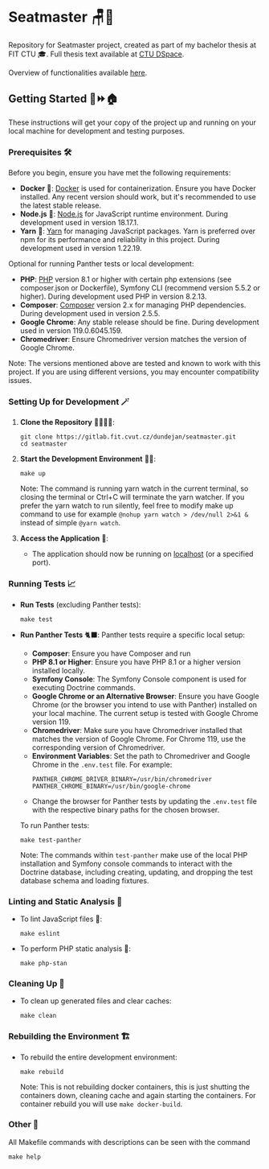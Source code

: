 # Seatmaster 🪑📅

Repository for Seatmaster project, created as part of my bachelor thesis at FIT CTU 🎓. Full thesis text available at [CTU DSpace](http://hdl.handle.net/10467/113722).

Overview of functionalities available [here](documentation/Overview.md).

## Getting Started 🧱⏩🏠

These instructions will get your copy of the project up and running on your local machine for development and testing purposes.

### Prerequisites 🛠️

Before you begin, ensure you have met the following requirements:

- **Docker** 🐋: [Docker](https://docs.docker.com/get-docker/) is used for containerization. 
Ensure you have Docker installed. Any recent version should work, but it's recommended to use the latest stable release.
- **Node.js** 💚: [Node.js](https://nodejs.org/en/download/) for JavaScript runtime environment. During development used in version 18.17.1. 
- **Yarn** 🧶: [Yarn](https://yarnpkg.com/getting-started/install) for managing JavaScript packages. 
Yarn is preferred over npm for its performance and reliability in this project. During development used in version 1.22.19.

Optional for running Panther tests or local development: 
- **PHP**: [PHP](https://www.php.net/manual/en/install.php) version 8.1 or higher with certain php extensions
(see composer.json or Dockerfile), Symfony CLI (recommend version 5.5.2 or higher).
During development used PHP in version 8.2.13.
- **Composer**: [Composer](https://getcomposer.org/download/) version 2.x for managing PHP dependencies. 
During development used in version 2.5.5.
- **Google Chrome**: Any stable release should be fine. During development used in version 119.0.6045.159.
- **Chromedriver**: Ensure Chromedriver version matches the version of Google Chrome.

Note: The versions mentioned above are tested and known to work with this project. If you are using different versions, you may encounter compatibility issues.

### Setting Up for Development 🪄

1. **Clone the Repository** 🙋‍♂️🙋‍♂️:
   ```
   git clone https://gitlab.fit.cvut.cz/dundejan/seatmaster.git
   cd seatmaster
   ```

2. **Start the Development Environment** 🏃‍♂️:
   ```
   make up
   ```
    Note: The command is running yarn watch in the current terminal, so closing the terminal or 
          Ctrl+C will terminate the yarn watcher. If you prefer the yarn watch to run silently, feel free to modify 
          make up command to use for example `@nohup yarn watch > /dev/null 2>&1 &` instead of simple `@yarn watch`.


3. **Access the Application** 🕺:
   - The application should now be running on [localhost](http://localhost) (or a specified port).

### Running Tests 📈

- **Run Tests** (excluding Panther tests):
  ```
  make test
  ```

- **Run Panther Tests** 🐈‍⬛:
  Panther tests require a specific local setup:
    - **Composer**: Ensure you have Composer and run 
    - **PHP 8.1 or Higher**: Ensure you have PHP 8.1 or a higher version installed locally.
    - **Symfony Console**: The Symfony Console component is used for executing Doctrine commands.
    - **Google Chrome or an Alternative Browser**: Ensure you have Google Chrome (or the browser you intend to use with Panther) installed on your local machine. The current setup is tested with Google Chrome version 119.
    - **Chromedriver**: Make sure you have Chromedriver installed that matches the version of Google Chrome. For Chrome 119, use the corresponding version of Chromedriver.
    - **Environment Variables**: Set the path to Chromedriver and Google Chrome in the `.env.test` file. For example:
      ```
      PANTHER_CHROME_DRIVER_BINARY=/usr/bin/chromedriver
      PANTHER_CHROME_BINARY=/usr/bin/google-chrome
      ```
    - Change the browser for Panther tests by updating the `.env.test` file with the respective binary paths for the chosen browser.

  To run Panther tests:
  ```
  make test-panther
  ```

  Note: The commands within `test-panther` make use of the local PHP installation and Symfony console commands to interact with the Doctrine database, including creating, updating, and dropping the test database schema and loading fixtures.

### Linting and Static Analysis 🧪

- To lint JavaScript files 🧫:
  ```
  make eslint
  ```

- To perform PHP static analysis 🔬:
  ```
  make php-stan
  ```

### Cleaning Up 🧹

- To clean up generated files and clear caches:
  ```
  make clean
  ```

### Rebuilding the Environment 🏗️

- To rebuild the entire development environment:
  ```
  make rebuild
  ```
  Note: This is not rebuilding docker containers, this is just shutting the containers down, cleaning cache and again starting the containers.
        For container rebuild you will use `make docker-build`.

### Other 📜

All Makefile commands with descriptions can be seen with the command
```
make help
```
